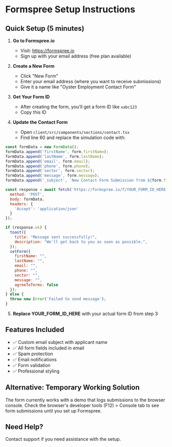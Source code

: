 # Formspree Setup Instructions

## Quick Setup (5 minutes)

1. **Go to Formspree.io**
   - Visit: https://formspree.io
   - Sign up with your email address (free plan available)

2. **Create a New Form**
   - Click "New Form"
   - Enter your email address (where you want to receive submissions)
   - Give it a name like "Oyster Employment Contact Form"

3. **Get Your Form ID**
   - After creating the form, you'll get a form ID like `xabc123`
   - Copy this ID

4. **Update the Contact Form**
   - Open `client/src/components/sections/contact.tsx`
   - Find line 60 and replace the simulation code with:

```javascript
const formData = new FormData();
formData.append('firstName', form.firstName);
formData.append('lastName', form.lastName);
formData.append('email', form.email);
formData.append('phone', form.phone);
formData.append('sector', form.sector);
formData.append('message', form.message);
formData.append('_subject', `New Contact Form Submission from ${form.firstName} ${form.lastName}`);

const response = await fetch('https://formspree.io/f/YOUR_FORM_ID_HERE', {
  method: 'POST',
  body: formData,
  headers: {
    'Accept': 'application/json'
  }
});

if (response.ok) {
  toast({
    title: "Message sent successfully!",
    description: "We'll get back to you as soon as possible.",
  });
  setForm({
    firstName: "",
    lastName: "",
    email: "",
    phone: "",
    sector: "",
    message: "",
    agreeToTerms: false
  });
} else {
  throw new Error('Failed to send message');
}
```

5. **Replace YOUR_FORM_ID_HERE** with your actual form ID from step 3

## Features Included
- ✅ Custom email subject with applicant name
- ✅ All form fields included in email
- ✅ Spam protection
- ✅ Email notifications
- ✅ Form validation
- ✅ Professional styling

## Alternative: Temporary Working Solution
The form currently works with a demo that logs submissions to the browser console. Check the browser's developer tools (F12) > Console tab to see form submissions until you set up Formspree.

## Need Help?
Contact support if you need assistance with the setup.